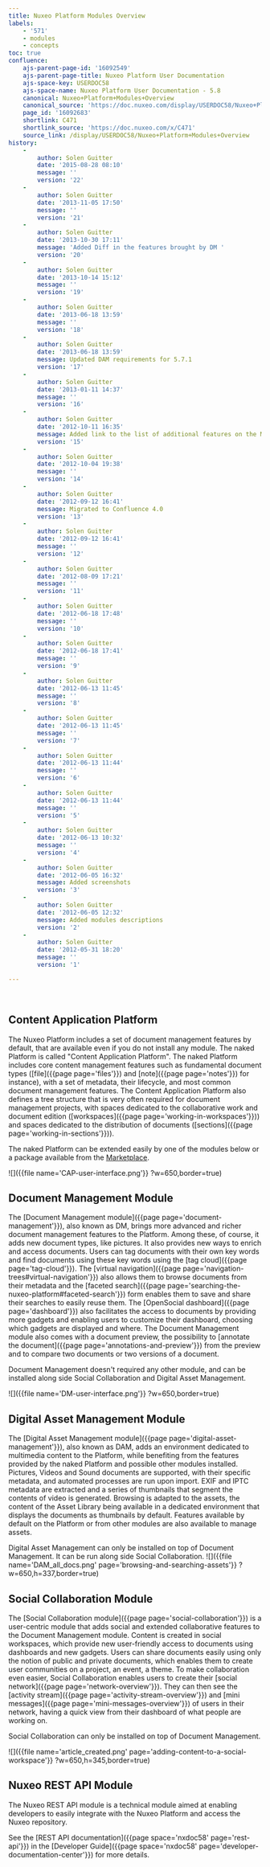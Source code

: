 ```yaml
---
title: Nuxeo Platform Modules Overview
labels:
    - '571'
    - modules
    - concepts
toc: true
confluence:
    ajs-parent-page-id: '16092549'
    ajs-parent-page-title: Nuxeo Platform User Documentation
    ajs-space-key: USERDOC58
    ajs-space-name: Nuxeo Platform User Documentation - 5.8
    canonical: Nuxeo+Platform+Modules+Overview
    canonical_source: 'https://doc.nuxeo.com/display/USERDOC58/Nuxeo+Platform+Modules+Overview'
    page_id: '16092683'
    shortlink: C471
    shortlink_source: 'https://doc.nuxeo.com/x/C471'
    source_link: /display/USERDOC58/Nuxeo+Platform+Modules+Overview
history:
    - 
        author: Solen Guitter
        date: '2015-08-28 08:10'
        message: ''
        version: '22'
    - 
        author: Solen Guitter
        date: '2013-11-05 17:50'
        message: ''
        version: '21'
    - 
        author: Solen Guitter
        date: '2013-10-30 17:11'
        message: 'Added Diff in the features brought by DM '
        version: '20'
    - 
        author: Solen Guitter
        date: '2013-10-14 15:12'
        message: ''
        version: '19'
    - 
        author: Solen Guitter
        date: '2013-06-18 13:59'
        message: ''
        version: '18'
    - 
        author: Solen Guitter
        date: '2013-06-18 13:59'
        message: Updated DAM requirements for 5.7.1
        version: '17'
    - 
        author: Solen Guitter
        date: '2013-01-11 14:37'
        message: ''
        version: '16'
    - 
        author: Solen Guitter
        date: '2012-10-11 16:35'
        message: Added link to the list of additional features on the Marketplace
        version: '15'
    - 
        author: Solen Guitter
        date: '2012-10-04 19:38'
        message: ''
        version: '14'
    - 
        author: Solen Guitter
        date: '2012-09-12 16:41'
        message: Migrated to Confluence 4.0
        version: '13'
    - 
        author: Solen Guitter
        date: '2012-09-12 16:41'
        message: ''
        version: '12'
    - 
        author: Solen Guitter
        date: '2012-08-09 17:21'
        message: ''
        version: '11'
    - 
        author: Solen Guitter
        date: '2012-06-18 17:48'
        message: ''
        version: '10'
    - 
        author: Solen Guitter
        date: '2012-06-18 17:41'
        message: ''
        version: '9'
    - 
        author: Solen Guitter
        date: '2012-06-13 11:45'
        message: ''
        version: '8'
    - 
        author: Solen Guitter
        date: '2012-06-13 11:45'
        message: ''
        version: '7'
    - 
        author: Solen Guitter
        date: '2012-06-13 11:44'
        message: ''
        version: '6'
    - 
        author: Solen Guitter
        date: '2012-06-13 11:44'
        message: ''
        version: '5'
    - 
        author: Solen Guitter
        date: '2012-06-13 10:32'
        message: ''
        version: '4'
    - 
        author: Solen Guitter
        date: '2012-06-05 16:32'
        message: Added screenshots
        version: '3'
    - 
        author: Solen Guitter
        date: '2012-06-05 12:32'
        message: Added modules descriptions
        version: '2'
    - 
        author: Solen Guitter
        date: '2012-05-31 18:20'
        message: ''
        version: '1'

---
```

&nbsp;

## Content Application Platform

The Nuxeo Platform includes a set of document management features by default, that are available even if you do not install any module. The naked Platform is called "Content Application Platform". The naked Platform includes core content management features such as fundamental document types ([file]({{page page='files'}}) and [note]({{page page='notes'}}) for instance), with a set of metadata, their lifecycle, and most common document management features. The Content Application Platform also defines a tree structure that is very often required for document management projects, with spaces dedicated to the collaborative work and document edition ([workspaces]({{page page='working-in-workspaces'}})) and spaces dedicated to the distribution of documents ([sections]({{page page='working-in-sections'}})).

The naked Platform can be extended easily by one of the modules below or a package available from the [Marketplace](https://connect.nuxeo.com/nuxeo/site/marketplace/product/all).

![]({{file name='CAP-user-interface.png'}} ?w=650,border=true)

## Document Management Module

The [Document Management module]({{page page='document-management'}}), also known as DM, brings more advanced and richer document management features to the Platform. Among these, of course, it adds new document types, like pictures. It also provides new ways to enrich and access documents. Users can tag documents with their own key words and find documents using these key words using the [tag cloud]({{page page='tag-cloud'}}). The [virtual navigation]({{page page='navigation-trees#virtual-navigation'}}) also allows them to browse documents from their metadata and the [faceted search]({{page page='searching-the-nuxeo-platform#faceted-search'}}) form enables them to save and share their searches to easily reuse them. The [OpenSocial dashboard]({{page page='dashboard'}}) also facilitates the access to documents by providing more gadgets and enabling users to customize their dashboard, choosing which gadgets are displayed and where. The Document Management module also comes with a document preview, the possibility to [annotate the document]({{page page='annotations-and-preview'}}) from the preview and to compare two documents or two versions of a document.

Document Management doesn't required any other module, and can be installed along side Social Collaboration and Digital Asset Management.

![]({{file name='DM-user-interface.png'}} ?w=650,border=true)

## Digital Asset Management Module

The [Digital Asset Management module]({{page page='digital-asset-management'}}), also known as DAM, adds an environment dedicated to multimedia content to the Platform, while benefiting from the features provided by the naked Platform and possible other modules installed. Pictures, Videos and Sound documents are supported, with their specific metadata, and automated processes are run upon import. EXIF and IPTC metadata are extracted and a series of thumbnails that segment the contents of video is generated.
Browsing is adapted to the assets, the content of the Asset Library being available in a dedicated environment that displays the documents as thumbnails by default. Features available by default on the Platform or from other modules are also available to manage assets.

Digital Asset Management&nbsp;can only be installed on top of Document Management. It can be run along side Social Collaboration.
![]({{file name='DAM_all_docs.png' page='browsing-and-searching-assets'}} ?w=650,h=337,border=true)

## Social Collaboration Module

The [Social Collaboration module]({{page page='social-collaboration'}}) is a user-centric module that adds social and extended collaborative features to the Document Management module. Content is created in social workspaces, which provide new user-friendly access to documents using dashboards and new gadgets. Users can share documents easily using only the notion of public and private documents, which enables them to create user communities on a project, an event, a theme. To make collaboration even easier, Social Collaboration enables users to create their [social network]({{page page='network-overview'}}). They can then see the [activity stream]({{page page='activity-stream-overview'}}) and [mini messages]({{page page='mini-messages-overview'}}) of users in their network, having a quick view from their dashboard of what people are working on.

Social Collaboration can only be installed on top of Document Management.

![]({{file name='article_created.png' page='adding-content-to-a-social-workspace'}} ?w=650,h=345,border=true)

## Nuxeo REST API Module

The Nuxeo REST API module is a technical module aimed at enabling developers to easily integrate with the Nuxeo Platform and access the Nuxeo repository.

See the [REST API documentation]({{page space='nxdoc58' page='rest-api'}}) in the [Developer Guide]({{page space='nxdoc58' page='developer-documentation-center'}}) for more details.